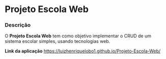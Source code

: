 # Projeto Escola Web

### Descrição
O __Projeto Escola Web__ tem como objetivo implementar o CRUD de um sistema escolar simples, usando tecnologias web.

__Link da aplicação__ https://luizhenriquelobo1.github.io/Projeto-Escola-Web/